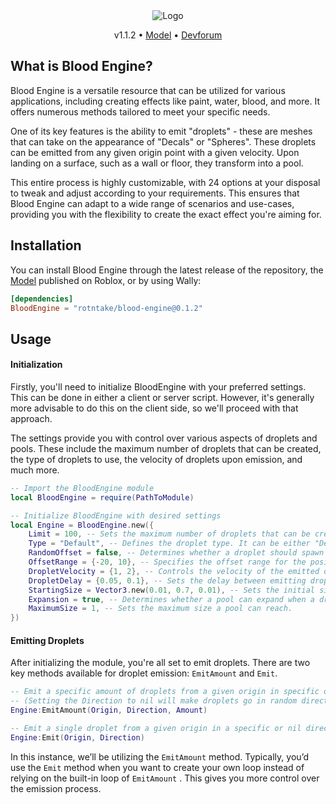 <div align="center">
	
<picture>
 <img alt="Logo" src="https://github.com/rotntake/BloodEngine/assets/126120456/eb3a43ec-579f-491d-a9f3-f32e3a75d9ff">
</picture>

</div>

<div align="center">


v1.1.2 • [Model](https://create.roblox.com/marketplace/asset/15420466379/) • [Devforum](https://devforum.roblox.com/t/blood-engine-a-droplet-emitter-system/2545682)

</div>

## What is Blood Engine?
Blood Engine is a versatile resource that can be utilized for various applications, including creating effects like paint, water, blood, and more. It offers numerous methods tailored to meet your specific needs.

One of its key features is the ability to emit "droplets" - these are meshes that can take on the appearance of "Decals" or "Spheres". These droplets can be emitted from any given origin point with a given velocity. Upon landing on a surface, such as a wall or floor, they transform into a pool.

This entire process is highly customizable, with 24 options at your disposal to tweak and adjust according to your requirements. This ensures that Blood Engine can adapt to a wide range of scenarios and use-cases, providing you with the flexibility to create the exact effect you're aiming for.

## Installation
You can install Blood Engine through the latest release of the repository, the [Model](https://create.roblox.com/marketplace/asset/15420466379/) published on Roblox, or by using Wally:
```toml
[dependencies]
BloodEngine = "rotntake/blood-engine@0.1.2"
```

## Usage
#### Initialization
Firstly, you'll need to initialize BloodEngine with your preferred settings. This can be done in either a client or server script. However, it's generally more advisable to do this on the client side, so we'll proceed with that approach. 

The settings provide you with control over various aspects of droplets and pools. These include the maximum number of droplets that can be created, the type of droplets to use, the velocity of droplets upon emission, and much more.
```lua
-- Import the BloodEngine module
local BloodEngine = require(PathToModule)

-- Initialize BloodEngine with desired settings
local Engine = BloodEngine.new({
    Limit = 100, -- Sets the maximum number of droplets that can be created.
    Type = "Default", -- Defines the droplet type. It can be either "Default" (Sphere) or "Decal",
    RandomOffset = false, -- Determines whether a droplet should spawn at a random offset from a given position.
    OffsetRange = {-20, 10}, -- Specifies the offset range for the position vectors.
    DropletVelocity = {1, 2}, -- Controls the velocity of the emitted droplet.
    DropletDelay = {0.05, 0.1}, -- Sets the delay between emitting droplets in a loop (for the EmitAmount method).
    StartingSize = Vector3.new(0.01, 0.7, 0.01), -- Sets the initial size of the droplets upon landing.
    Expansion = true, -- Determines whether a pool can expand when a droplet lands on it.
    MaximumSize = 1, -- Sets the maximum size a pool can reach.
})
```
#### Emitting Droplets
After initializing the module, you're all set to emit droplets. There are two key methods available for droplet emission: `EmitAmount` and `Emit`.
```lua
-- Emit a specific amount of droplets from a given origin in specific or nil direction
-- (Setting the Direction to nil will make droplets go in random directions)
Engine:EmitAmount(Origin, Direction, Amount)

-- Emit a single droplet from a given origin in a specific or nil direction
Engine:Emit(Origin, Direction)
```
In this instance, we’ll be utilizing the `EmitAmount` method. Typically, you’d use the `Emit` method when you want to create your own loop instead of relying on the built-in loop of `EmitAmount` . This gives you more control over the emission process.

